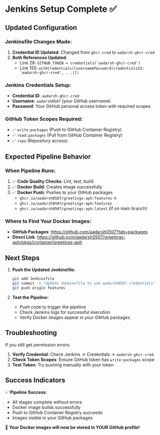 # Jenkins Setup Complete ✅

## Updated Configuration

### **Jenkinsfile Changes Made:**
1. **Credential ID Updated**: Changed from `ghcr-cred` to `aadarsh-ghcr-cred`
2. **Both References Updated**:
   - Line 28: `GITHUB_TOKEN = credentials('aadarsh-ghcr-cred')`
   - Line 155: `withCredentials([usernamePassword(credentialsId: 'aadarsh-ghcr-cred', ...)])`

### **Jenkins Credentials Setup:**
- **Credential ID**: `aadarsh-ghcr-cred`
- **Username**: `aadarsh0507` (your GitHub username)
- **Password**: Your GitHub personal access token with required scopes

### **GitHub Token Scopes Required:**
- ✅ `write:packages` (Push to GitHub Container Registry)
- ✅ `read:packages` (Pull from GitHub Container Registry)
- ✅ `repo` (Repository access)

## Expected Pipeline Behavior

### **When Pipeline Runs:**
1. ✅ **Code Quality Checks**: Lint, test, build
2. ✅ **Docker Build**: Creates image successfully
3. ✅ **Docker Push**: Pushes to your GitHub packages
   - `ghcr.io/aadarsh0507/greetings-aph:features-X`
   - `ghcr.io/aadarsh0507/greetings-aph:features`
   - `ghcr.io/aadarsh0507/greetings-aph:latest` (if on main branch)

### **Where to Find Your Docker Images:**
- **GitHub Packages**: https://github.com/aadarsh0507?tab=packages
- **Direct Link**: https://github.com/aadarsh0507/greetings-aph/pkgs/container/greetings-aph

## Next Steps

1. **Push the Updated Jenkinsfile:**
   ```bash
   git add Jenkinsfile
   git commit -m "Update Jenkinsfile to use aadarsh0507 credentials"
   git push origin features
   ```

2. **Test the Pipeline:**
   - Push code to trigger the pipeline
   - Check Jenkins logs for successful execution
   - Verify Docker images appear in your GitHub packages

## Troubleshooting

If you still get permission errors:
1. **Verify Credential**: Check Jenkins → Credentials → `aadarsh-ghcr-cred`
2. **Check Token Scopes**: Ensure GitHub token has `write:packages` scope
3. **Test Token**: Try pushing manually with your token

## Success Indicators

✅ **Pipeline Success**:
- All stages complete without errors
- Docker image builds successfully
- Push to GitHub Container Registry succeeds
- Images visible in your GitHub packages

🎉 **Your Docker images will now be stored in YOUR GitHub profile!**
